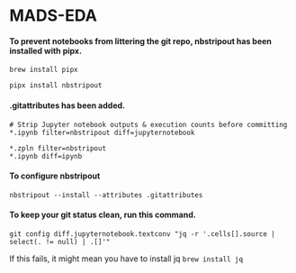 # MADS-EDA

#### To prevent notebooks from littering the git repo, nbstripout has been installed with pipx.
```brew install pipx ```

```pipx install nbstripout ```

#### .gitattributes has been added.
```
# Strip Jupyter notebook outputs & execution counts before committing
*.ipynb filter=nbstripout diff=jupyternotebook

*.zpln filter=nbstripout
*.ipynb diff=ipynb
```
#### To configure nbstripout
```nbstripout --install --attributes .gitattributes ```

#### To keep your git status clean, run this command.
``` 
git config diff.jupyternotebook.textconv "jq -r '.cells[].source | select(. != null) | .[]'" 
```

If this fails, it might mean you have to install jq
```brew install jq ```

